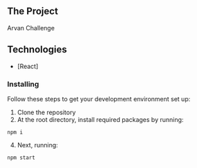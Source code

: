 ## The Project
Arvan Challenge
## Technologies
* [React]

### Installing
Follow these steps to get your development environment set up:
1. Clone the repository
2. At the root directory, install required packages by running:
```
npm i
```
4. Next, running:
```
npm start

```
